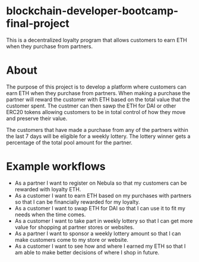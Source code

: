 # blockchain-developer-bootcamp-final-project

This is a decentralized loyalty program that allows customers to earn ETH when they purchase from partners. 

# About

The purpose of this project is to develop a platform where customers can earn ETH when they purchase from partners. When making a purchase the partner will reward the customer with ETH based on the total value that the customer spent. The custmer can then sawp the ETH for DAI or other ERC20 tokens allowing customers to be in total control of how they move and preserve their value.

The customers that have made a purchase from any of the partners within the last 7 days will be eligible for a weekly lottery. The lottery winner gets a percentage of the total pool amount for the partner.


# Example workflows
* As a partner I want to register on Nebula so that my customers can be rewarded with loyalty ETH.
* As a customer I want to earn ETH based on my purchases with partners so that I can be financially rewarded for my loyalty.
* As a customer I want to swap ETH for DAI so that I can use it to fit my needs when the time comes.
* As a customer I want to take part in weekly lottery so that I can get more value for shopping at partner stores or websites.
* As a partner I want to sponsor a weekly lottery amount so that I can make customers come to my store or website.
* As a customer I want to see how and where I earned my ETH so that I am able to make better decisions of where I shop in future. 